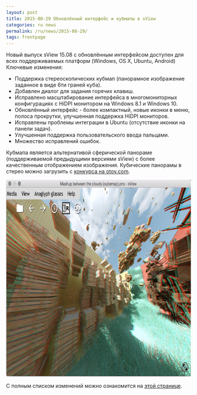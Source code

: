 ```yaml
---
layout: post
title: 2015-08-29 Обновлённый интерфейс и кубмапы в sView
categories: ru news
permalink: /ru/news/2015-08-29/
tags: frontpage
---
```


Новый выпуск sView 15.08 с обновлённым интерфейсом доступен для всех поддерживаемых платформ (Windows, OS X, Ubuntu, Android)
Ключевые изменения:

* Поддержка стереоскопических кубмап (панорамное изображение заданное в виде 6ти граней куба).
* Добавлен диалог для задания горячих клавиш.
* Исправлено масштабирование интерфейса в многомониторных конфигурациях с HiDPI монитором на Windows 8.1 и Windows 10.
* Обновлённый интерфейс - более компактный, новые иконки в меню, полоса прокрутки, улучшенная поддержка HiDPI мониторов.
* Исправлены проблемы интеграции в Ubuntu (отсутствие иконки на панели задач).
* Улучшенная поддержка пользовательского ввода пальцами.
* Множество исправлений ошибок.

Кубмапа является альтернативой сферической панораме (поддерживаемой предыдущими версиями sView) с более качественным отображением изображения.
Кубические панорамы в стерео можно загрузить c [конкурса на otoy.com](https://home.otoy.com/vr-competition/winners/).

<div align='center'><img src='/images/news/sview1508_cubemap.jpg' alt='Cubemap in sView' width='769' height='535' /></div>

С полным списком изменений можно ознакомится на [этой странице](/ru/sview/history).
<!--break-->
